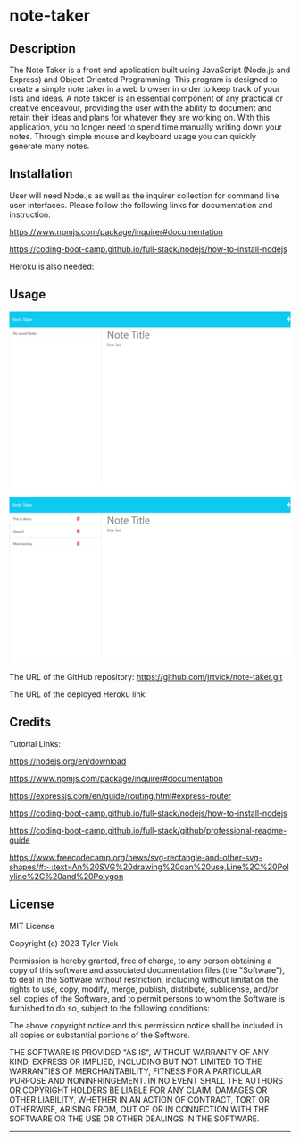 # note-taker


## Description

The Note Taker is a front end application built using JavaScript (Node.js and Express) and Object Oriented Programming. This program is designed to create a simple note taker in a web browser in order to keep track of your lists and ideas. A note takcer is an essential component of any practical or creative endeavour, providing the user with the ability to document and retain their ideas and plans for whatever they are working on. With this application, you no longer need to spend time manually writing down your notes. Through simple mouse and keyboard usage you can quickly generate many notes.


## Installation

User will need Node.js as well as the inquirer collection for command line user interfaces. Please follow the following links for documentation and instruction:

https://www.npmjs.com/package/inquirer#documentation

https://coding-boot-camp.github.io/full-stack/nodejs/how-to-install-nodejs

Heroku is also needed:


## Usage

![Tyler Vick's Note Taker screenshot](./assets/NoteTakerScreenshot.png)

![Tyler Vick's Note Taker screenshot with saved notes](./assets/NoteTakerScreenshot2.png)

The URL of the GitHub repository: https://github.com/jrtvick/note-taker.git

The URL of the deployed Heroku link: 


## Credits

Tutorial Links:

https://nodejs.org/en/download

https://www.npmjs.com/package/inquirer#documentation

https://expressjs.com/en/guide/routing.html#express-router

https://coding-boot-camp.github.io/full-stack/nodejs/how-to-install-nodejs

https://coding-boot-camp.github.io/full-stack/github/professional-readme-guide

https://www.freecodecamp.org/news/svg-rectangle-and-other-svg-shapes/#:~:text=An%20SVG%20drawing%20can%20use,Line%2C%20Polyline%2C%20and%20Polygon



## License

MIT License

Copyright (c) 2023 Tyler Vick

Permission is hereby granted, free of charge, to any person obtaining a copy
of this software and associated documentation files (the "Software"), to deal
in the Software without restriction, including without limitation the rights
to use, copy, modify, merge, publish, distribute, sublicense, and/or sell
copies of the Software, and to permit persons to whom the Software is
furnished to do so, subject to the following conditions:

The above copyright notice and this permission notice shall be included in all
copies or substantial portions of the Software.

THE SOFTWARE IS PROVIDED "AS IS", WITHOUT WARRANTY OF ANY KIND, EXPRESS OR
IMPLIED, INCLUDING BUT NOT LIMITED TO THE WARRANTIES OF MERCHANTABILITY,
FITNESS FOR A PARTICULAR PURPOSE AND NONINFRINGEMENT. IN NO EVENT SHALL THE
AUTHORS OR COPYRIGHT HOLDERS BE LIABLE FOR ANY CLAIM, DAMAGES OR OTHER
LIABILITY, WHETHER IN AN ACTION OF CONTRACT, TORT OR OTHERWISE, ARISING FROM,
OUT OF OR IN CONNECTION WITH THE SOFTWARE OR THE USE OR OTHER DEALINGS IN THE
SOFTWARE.

---